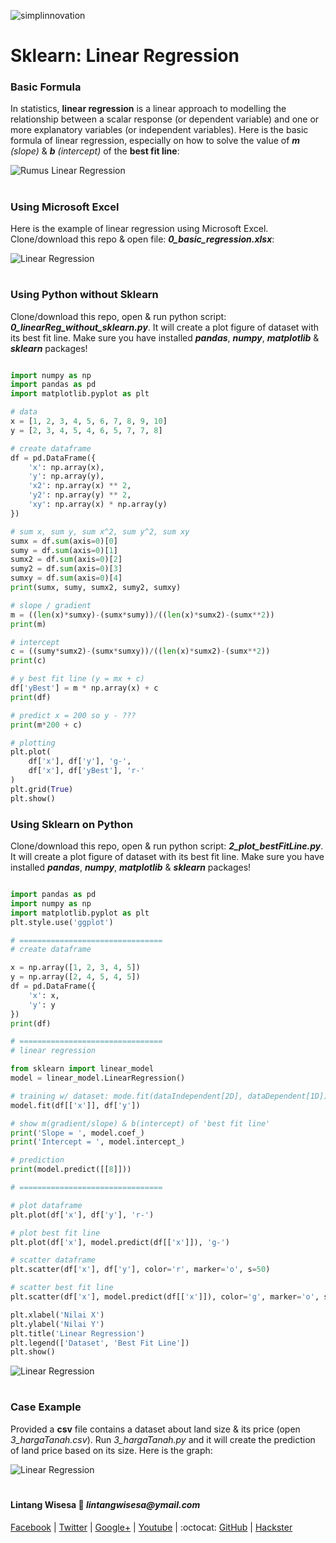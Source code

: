 ![simplinnovation](https://4.bp.blogspot.com/-f7YxPyqHAzY/WJ6VnkvE0SI/AAAAAAAADTQ/0tDQPTrVrtMAFT-q-1-3ktUQT5Il9FGdQCLcB/s350/simpLINnovation1a.png)

# Sklearn: Linear Regression

### **Basic Formula**

In statistics, __linear regression__ is a linear approach to modelling the relationship between a scalar response (or dependent variable) and one or more explanatory variables (or independent variables). Here is the basic formula of linear regression, especially on how to solve the value of _**m** (slope)_ & _**b** (intercept)_ of the **best fit line**:

![Rumus Linear Regression](./0_aformula.png)

#

### **Using Microsoft Excel**

Here is the example of linear regression using Microsoft Excel. Clone/download this repo & open file: __*0_basic_regression.xlsx*__:

![Linear Regression](./0_basic_regression_excel.png)

#

### **Using Python without Sklearn**

Clone/download this repo, open & run python script: __*0_linearReg_without_sklearn.py*__. It will create a plot figure of dataset with its best fit line. Make sure you have installed __*pandas*__, __*numpy*__, __*matplotlib*__ & __*sklearn*__ packages!

```python

import numpy as np
import pandas as pd
import matplotlib.pyplot as plt

# data
x = [1, 2, 3, 4, 5, 6, 7, 8, 9, 10]
y = [2, 3, 4, 5, 4, 6, 5, 7, 7, 8]

# create dataframe
df = pd.DataFrame({
    'x': np.array(x),
    'y': np.array(y),
    'x2': np.array(x) ** 2,
    'y2': np.array(y) ** 2,
    'xy': np.array(x) * np.array(y)
})

# sum x, sum y, sum x^2, sum y^2, sum xy
sumx = df.sum(axis=0)[0]
sumy = df.sum(axis=0)[1]
sumx2 = df.sum(axis=0)[2]
sumy2 = df.sum(axis=0)[3]
sumxy = df.sum(axis=0)[4] 
print(sumx, sumy, sumx2, sumy2, sumxy)

# slope / gradient
m = ((len(x)*sumxy)-(sumx*sumy))/((len(x)*sumx2)-(sumx**2))
print(m)

# intercept
c = ((sumy*sumx2)-(sumx*sumxy))/((len(x)*sumx2)-(sumx**2))
print(c)

# y best fit line (y = mx + c)
df['yBest'] = m * np.array(x) + c
print(df)

# predict x = 200 so y - ???
print(m*200 + c)

# plotting
plt.plot(
    df['x'], df['y'], 'g-',
    df['x'], df['yBest'], 'r-'
)
plt.grid(True)
plt.show()

```

### **Using Sklearn on Python**

Clone/download this repo, open & run python script: __*2_plot_bestFitLine.py*__. It will create a plot figure of dataset with its best fit line. Make sure you have installed __*pandas*__, __*numpy*__, __*matplotlib*__ & __*sklearn*__ packages!

```python

import pandas as pd
import numpy as np
import matplotlib.pyplot as plt
plt.style.use('ggplot')

# ================================
# create dataframe

x = np.array([1, 2, 3, 4, 5])
y = np.array([2, 4, 5, 4, 5])
df = pd.DataFrame({
    'x': x,
    'y': y
})
print(df)

# ================================
# linear regression

from sklearn import linear_model
model = linear_model.LinearRegression()

# training w/ dataset: mode.fit(dataIndependent[2D], dataDependent[1D])
model.fit(df[['x']], df['y'])

# show m(gradient/slope) & b(intercept) of 'best fit line'
print('Slope = ', model.coef_)
print('Intercept = ', model.intercept_)

# prediction
print(model.predict([[8]]))

# ================================

# plot dataframe
plt.plot(df['x'], df['y'], 'r-')

# plot best fit line
plt.plot(df['x'], model.predict(df[['x']]), 'g-')

# scatter dataframe
plt.scatter(df['x'], df['y'], color='r', marker='o', s=50)

# scatter best fit line
plt.scatter(df['x'], model.predict(df[['x']]), color='g', marker='o', s=50)

plt.xlabel('Nilai X')
plt.ylabel('Nilai Y')
plt.title('Linear Regression')
plt.legend(['Dataset', 'Best Fit Line'])
plt.show()

```

![Linear Regression](./2_plot_bestFitLine.png)

#

### **Case Example**

Provided a __csv__ file contains a dataset about land size & its price (open *3_hargaTanah.csv*). Run *3_hargaTanah.py* and it will create the prediction of land price based on its size. Here is the graph:

![Linear Regression](./3_hargaTanah.png)

#

#### Lintang Wisesa :love_letter: _lintangwisesa@ymail.com_

[Facebook](https://www.facebook.com/lintangbagus) | 
[Twitter](https://twitter.com/Lintang_Wisesa) |
[Google+](https://plus.google.com/u/0/+LintangWisesa1) |
[Youtube](https://www.youtube.com/user/lintangbagus) | 
:octocat: [GitHub](https://github.com/LintangWisesa) |
[Hackster](https://www.hackster.io/lintangwisesa)